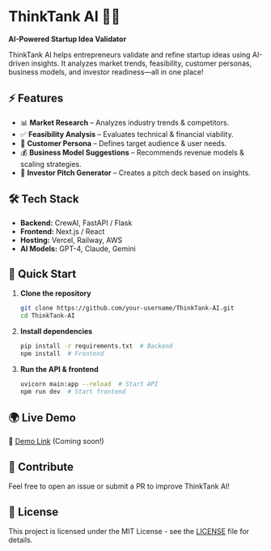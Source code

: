 # ThinkTank AI 🧠🚀  

**AI-Powered Startup Idea Validator**  

ThinkTank AI helps entrepreneurs validate and refine startup ideas using AI-driven insights. It analyzes market trends, feasibility, customer personas, business models, and investor readiness—all in one place!  

## ⚡ Features  
- 📊 **Market Research** – Analyzes industry trends & competitors.  
- ✅ **Feasibility Analysis** – Evaluates technical & financial viability.  
- 🎯 **Customer Persona** – Defines target audience & user needs.  
- 💰 **Business Model Suggestions** – Recommends revenue models & scaling strategies.  
- 🎤 **Investor Pitch Generator** – Creates a pitch deck based on insights.  

## 🛠️ Tech Stack  
- **Backend:** CrewAI, FastAPI / Flask  
- **Frontend:** Next.js / React  
- **Hosting:** Vercel, Railway, AWS  
- **AI Models:** GPT-4, Claude, Gemini  

## 🚀 Quick Start  
1. **Clone the repository**  
   ```bash  
   git clone https://github.com/your-username/ThinkTank-AI.git  
   cd ThinkTank-AI  
   ```  
2. **Install dependencies**  
   ```bash  
   pip install -r requirements.txt  # Backend  
   npm install  # Frontend  
   ```  
3. **Run the API & frontend**  
   ```bash  
   uvicorn main:app --reload  # Start API  
   npm run dev  # Start frontend  
   ```  

## 🌍 Live Demo  
🔗 [Demo Link](#) (Coming soon!)  

## 🤝 Contribute  
Feel free to open an issue or submit a PR to improve ThinkTank AI!  

## 📜 License  
This project is licensed under the MIT License - see the [LICENSE](LICENSE) file for details.  
